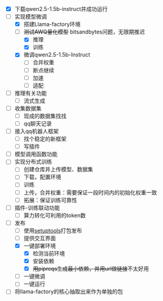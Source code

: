 - [x] 下载qwen2.5-1.5b-instruct并成功运行
- [ ] 实现模型微调
    - [x] 搭建Llama-factory环境
    - [ ] ~~测试AWQ量化模型~~ bitsandbytes问题，无限期推迟
      - [x] 推理
      - [x] 训练
    - [x] 微调qwen2.5-1.5b-Instruct
      - [ ] 合并权重
      - [ ] 断点继续
      - [ ] 加速
      - [ ] 适配
- [ ] 推理有关功能
  - [ ] 流式生成
- [ ] 收集数据集
    - [ ] 现成的数据集找找
    - [ ] qq聊天记录
- [ ] 接入qq机器人框架
    - [ ] 找个稳定的新框架
    - [ ] 写插件
- [ ] 模型调用函数功能
- [ ] 实现分布式训练
    - [ ] 创建仓库并上传模型、数据集
    - [ ] 下载，配置环境
    - [ ] 训练
    - [ ] 上传，合并权重：需要保证一段时间内的初始化权重一致
    - [ ] 拓展：保证训练可靠性
- [ ] 插件-训练联动功能
    - [ ] 算力转化可利用的token数
- [ ] 发布
  - [ ] 使用[setuptools](https://setuptools.pypa.io/en/latest/)打包发布
  - [ ] 提供交互界面
  - [x] 一键部署环境
    - [x] 检测当前环境
    - [x] 安装依赖
    - [x] ~~用pipreqs生成最小依赖，并用url做链接~~不太好用
  - [ ] 一键微调
  - [ ] 一键运行
- [ ] 将llama-factory的核心抽取出来作为单独的包